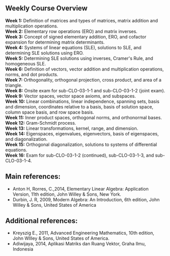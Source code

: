 

## Weekly Course Overview
**Week 1:** Definition of matrices and types of matrices, matrix addition and multiplication operations.  
**Week 2:** Elementary row operations (ERO) and matrix inverses.  
**Week 3:** Concept of signed elementary addition, ERO, and cofactor expansion for determining matrix determinants.  
**Week 4:** Systems of linear equations (SLE), solutions to SLE, and determining SLE solutions using ERO.  
**Week 5:** Determining SLE solutions using inverses, Cramer's Rule, and homogeneous SLE.  
**Week 6:** Definition of vectors, vector addition and multiplication operations, norms, and dot products.  
**Week 7:** Orthogonality, orthogonal projection, cross product, and area of a triangle.  
**Week 8:** Onsite exam for sub-CLO-03-1-1 and sub-CLO-03-1-2 (joint exam).  
**Week 9:** Vector spaces, vector space axioms, and subspaces.  
**Week 10:** Linear combinations, linear independence, spanning sets, basis and dimension, coordinates relative to a basis, basis of solution space, column space basis, and row space basis.  
**Week 11:** Inner product spaces, orthogonal norms, and orthonormal bases.  
**Week 12:** Gram-Schmidt process.  
**Week 13:** Linear transformations, kernel, range, and dimension.  
**Week 14:** Eigenspaces, eigenvalues, eigenvectors, basis of eigenspaces, and diagonalization.  
**Week 15:** Orthogonal diagonalization, solutions to systems of differential equations.  
**Week 16:** Exam for sub-CLO-03-1-2 (continued), sub-CLO-03-1-3, and sub-CLO-03-1-4.

## Main references:
- Anton H, Rorres, C.,2014, Elementary Linear Algebra: Application Version, 11th edition, John Willey & Sons, New York.
- Durbin,  J. R, 2009, Modern Algebra: An Introduction, 6th edition, John Willey & Sons, United States of America

## Additional references:
- Kreyszig E., 2011, Advanced Engineering Mathematics, 10th edition, John WIlley & Sons, United States of America.
- Adiwijaya, 2014, Aplikasi Matriks dan Ruang Vektor, Graha Ilmu, Indonesia